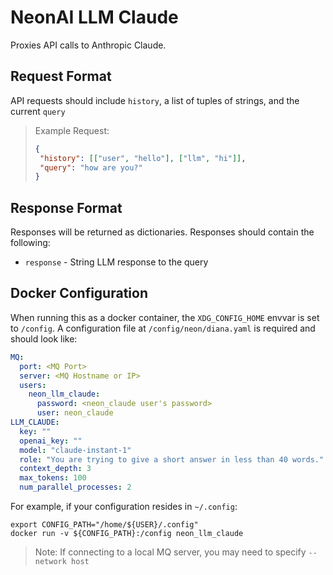 # NeonAI LLM Claude
Proxies API calls to Anthropic Claude.

## Request Format
API requests should include `history`, a list of tuples of strings, and the current
`query`

>Example Request:
>```json
>{
>  "history": [["user", "hello"], ["llm", "hi"]],
>  "query": "how are you?"
>}
>```

## Response Format
Responses will be returned as dictionaries. Responses should contain the following:
- `response` - String LLM response to the query

## Docker Configuration
When running this as a docker container, the `XDG_CONFIG_HOME` envvar is set to `/config`.
A configuration file at `/config/neon/diana.yaml` is required and should look like:
```yaml
MQ:
  port: <MQ Port>
  server: <MQ Hostname or IP>
  users:
    neon_llm_claude:
      password: <neon_claude user's password>
      user: neon_claude
LLM_CLAUDE:
  key: ""
  openai_key: ""
  model: "claude-instant-1"
  role: "You are trying to give a short answer in less than 40 words."
  context_depth: 3
  max_tokens: 100
  num_parallel_processes: 2
```

For example, if your configuration resides in `~/.config`:
```shell
export CONFIG_PATH="/home/${USER}/.config"
docker run -v ${CONFIG_PATH}:/config neon_llm_claude
```
> Note: If connecting to a local MQ server, you may need to specify `--network host`